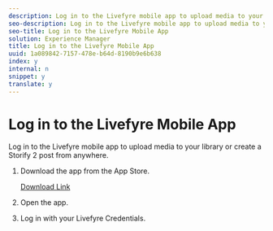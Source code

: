 ```yaml
---
description: Log in to the Livefyre mobile app to upload media to your library or create a Storify 2 post from anywhere.
seo-description: Log in to the Livefyre mobile app to upload media to your library or create a Storify 2 post from anywhere.
seo-title: Log in to the Livefyre Mobile App
solution: Experience Manager
title: Log in to the Livefyre Mobile App
uuid: 1a089842-7157-478e-b64d-8190b9e6b638
index: y
internal: n
snippet: y
translate: y
---
```


# Log in to the Livefyre Mobile App

Log in to the Livefyre mobile app to upload media to your library or create a Storify 2 post from anywhere.

1. Download the app from the App Store.

   [Download Link](https://itunes.apple.com/us/app/livefyre/id1083990598)
1. Open the app.
1. Log in with your Livefyre Credentials.
